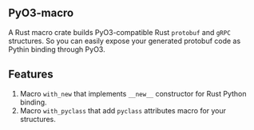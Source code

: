 ## PyO3-macro



A Rust macro crate builds PyO3-compatible Rust `protobuf` and `gRPC` structures.
So you can easily expose your generated protobuf code as Pythin binding through PyO3.

## Features

1. Macro `with_new` that implements `__new__` constructor for Rust Python binding.
2. Macro `with_pyclass` that add `pyclass` attributes macro for your structures.

